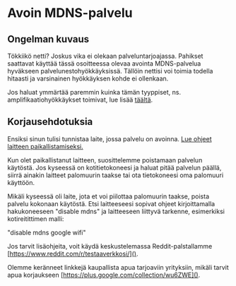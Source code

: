 # Avoin MDNS-palvelu

## Ongelman kuvaus

Tökkiikö netti? Joskus vika ei olekaan palveluntarjoajassa. Pahikset saattavat käyttää tässä osoitteessa olevaa avointa MDNS-palvelua hyväkseen palvelunestohyökkäyksissä. Tällöin nettisi voi toimia todella hitaasti ja varsinainen hyökkäyksen kohde ei ollenkaan.

Jos haluat ymmärtää paremmin kuinka tämän tyyppiset, ns. amplifikaatiohyökkäykset toimivat, lue lisää [täältä](./categories.md#amplifikaatiohyokkaykset).

## Korjausehdotuksia

Ensiksi sinun tulisi tunnistaa laite, jossa palvelu on avoinna. [Lue ohjeet laitteen paikallistamiseksi.](./locate.md)

Kun olet paikallistanut laitteen, suosittelemme poistamaan palvelun käytöstä. Jos kyseessä on kotitietokoneesi ja haluat pitää palvelun päällä, siirrä ainakin laitteet palomuurin taakse tai ota tietokoneesi oma palomuuri käyttöön.

Mikäli kyseessä oli laite, jota et voi piilottaa palomuurin taakse, poista palvelu kokonaan käytöstä. Etsi laitteeseesi sopivat ohjeet kirjoittamalla hakukoneeseen "disable mdns" ja laitteeseen liittyvä tarkenne, esimerkiksi kotireitittimen malli:

"disable mdns google wifi"

Jos tarvit lisäohjeita, voit käydä keskustelemassa Reddit-palstallamme [https://www.reddit.com/r/testaaverkkosi/]().

Olemme keränneet linkkejä kaupallista apua tarjoaviin yrityksiin, mikäli tarvit apua korjaukseen [https://plus.google.com/collection/wu6ZWE]().
